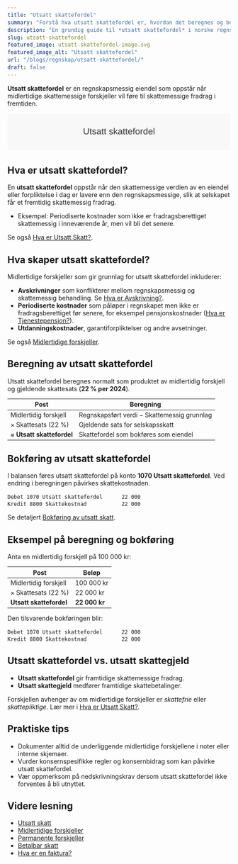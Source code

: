 ```yaml
---
title: "Utsatt skattefordel"
summary: "Forstå hva utsatt skattefordel er, hvordan det beregnes og bokføres i norsk regnskap."
description: "En grundig guide til *utsatt skattefordel* i norske regnskaps- og skatteregler – definisjon, beregning og eksempler."
slug: utsatt-skattefordel
featured_image: utsatt-skattefordel-image.svg
featured_image_alt: "Utsatt skattefordel"
url: "/blogs/regnskap/utsatt-skattefordel/"
draft: false
---
```


**Utsatt skattefordel** er en regnskapsmessig eiendel som oppstår når midlertidige skattemessige forskjeller vil føre til skattemessige fradrag i fremtiden.

![Utsatt skattefordel](utsatt-skattefordel-image.svg)

## Hva er utsatt skattefordel?

En **utsatt skattefordel** oppstår når den skattemessige verdien av en eiendel eller forpliktelse i dag er lavere enn den regnskapsmessige, slik at selskapet får et fremtidig skattemessig fradrag.

* Eksempel: Periodiserte kostnader som ikke er fradragsberettiget skattemessig i inneværende år, men vil bli det senere.

Se også [Hva er Utsatt Skatt?](/blogs/regnskap/hva-er-utsatt-skatt "Hva er Utsatt Skatt? Beregning og Regnskapsføring").

## Hva skaper utsatt skattefordel?

Midlertidige forskjeller som gir grunnlag for utsatt skattefordel inkluderer:

* **Avskrivninger** som konflikterer mellom regnskapsmessig og skattemessig behandling. Se [Hva er Avskrivning?](/blogs/regnskap/hva-er-avskrivning "Hva er Avskrivning? Prinsipper og Eksempler").
* **Periodiserte kostnader** som påløper i regnskapet men ikke er fradragsberettiget før senere, for eksempel pensjonskostnader ([Hva er Tjenestepensjon?](/blogs/regnskap/hva-er-tjenestepensjon "Hva er Tjenestepensjon? Regnskapsføring og Skatt")).
* **Utdanningskostnader**, garantiforpliktelser og andre avsetninger.

Se også [Midlertidige forskjeller](/blogs/regnskap/midlertidige-forskjeller "Midlertidige forskjeller i regnskap og skatt").

## Beregning av utsatt skattefordel

Utsatt skattefordel beregnes normalt som produktet av midlertidig forskjell og gjeldende skattesats (**22 % per 2024**).

| **Post**                  | **Beregning**                                  |
|---------------------------|------------------------------------------------|
| Midlertidig forskjell     | Regnskapsført verdi − Skattemessig grunnlag    |
| × Skattesats (22 %)       | Gjeldende sats for selskapsskatt               |
| **= Utsatt skattefordel** | Skattefordel som bokføres som eiendel          |

## Bokføring av utsatt skattefordel

I balansen føres utsatt skattefordel på konto **1070 Utsatt skattefordel**. Ved endring i beregningen påvirkes skattekostnaden.

```text
Debet 1070 Utsatt skattefordel      22 000
Kredit 8800 Skattekostnad           22 000
```

Se detaljert [Bokføring av utsatt skatt](/blogs/regnskap/hva-er-utsatt-skatt "Hva er Utsatt Skatt? Beregning og Regnskapsføring").

## Eksempel på beregning og bokføring

Anta en midlertidig forskjell på 100 000 kr:

| Post                        | Beløp      |
|-----------------------------|------------|
| Midlertidig forskjell       | 100 000 kr |
| × Skattesats (22 %)         | 22 000 kr  |
| **Utsatt skattefordel**     | **22 000 kr** |

Den tilsvarende bokføringen blir:

```text
Debet 1070 Utsatt skattefordel      22 000
Kredit 8800 Skattekostnad           22 000
```

## Utsatt skattefordel vs. utsatt skattegjeld

* **Utsatt skattefordel** gir framtidige skattemessige fradrag.
* **Utsatt skattegjeld** medfører framtidige skattebetalinger.

Forskjellen avhenger av om midlertidige forskjeller er *skattefrie* eller *skattepliktige*. Lær mer i [Hva er Utsatt Skatt?](/blogs/regnskap/hva-er-utsatt-skatt "Hva er Utsatt Skatt? Beregning og Regnskapsføring").

## Praktiske tips

* Dokumenter alltid de underliggende midlertidige forskjellene i noter eller interne skjemaer.
* Vurder konsernspesifikke regler og konsernbidrag som kan påvirke utsatt skattefordel.
* Vær oppmerksom på nedskrivningskrav dersom utsatt skattefordel ikke forventes å bli utnyttet.

## Videre lesning

* [Utsatt skatt](/blogs/regnskap/hva-er-utsatt-skatt "Hva er Utsatt Skatt? Beregning og Regnskapsføring")
* [Midlertidige forskjeller](/blogs/regnskap/midlertidige-forskjeller "Midlertidige forskjeller i regnskap og skatt")
* [Permanente forskjeller](/blogs/regnskap/permanente-forskjeller "Permanente forskjeller i regnskap og skatt")
* [Betalbar skatt](/blogs/regnskap/betalbar-skatt "Betalbar skatt – Komplett guide til beregning og håndtering")
* [Hva er en faktura?](/blogs/regnskap/hva-er-en-faktura "Hva er en Faktura? En Guide til Norske Fakturakrav")
